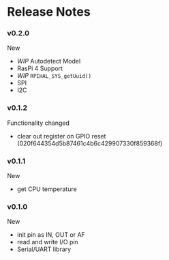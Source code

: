 # Release Notes



### v0.2.0

New
 - _WIP_ Autodetect Model
 - RasPi 4 Support
 - _WIP_ `RPIHAL_SYS_getUuid()`
 - SPI
 - I2C



### v0.1.2

Functionality changed
 - clear out register on GPIO reset (020f644354d5b87461c4b6c429907330f859368f)



### v0.1.1

New
 - get CPU temperature



### v0.1.0

New
 - init pin as IN, OUT or AF
 - read and write I/O pin
 - Serial/UART library
